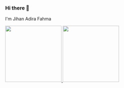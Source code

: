 ### Hi there 👋

I'm Jihan Adira Fahma

<p align="left">
<a href="https://github.com/jihanafahma">
  <img height="180em" src="https://github-readme-stats-eight-theta.vercel.app/api?username=jihanafahma&show_icons=true&theme=algolia&include_all_commits=true&count_private=true"/>
  <img height="180em" src="https://github-readme-stats-eight-theta.vercel.app/api/top-langs/?username=jihanafahma&layout=compact&langs_count=8&theme=algolia"/>
</a>
</p>



<!--
**jihanafahma/jihanafahma** is a ✨ _special_ ✨ repository because its `README.md` (this file) appears on your GitHub profile.

Here are some ideas to get you started:

- 🔭 I’m currently working on ...
- 🌱 I’m currently learning ...
- 👯 I’m looking to collaborate on ...
- 🤔 I’m looking for help with ...
- 💬 Ask me about ...
- 📫 How to reach me: ...
- 😄 Pronouns: ...
- ⚡ Fun fact: ...
-->
